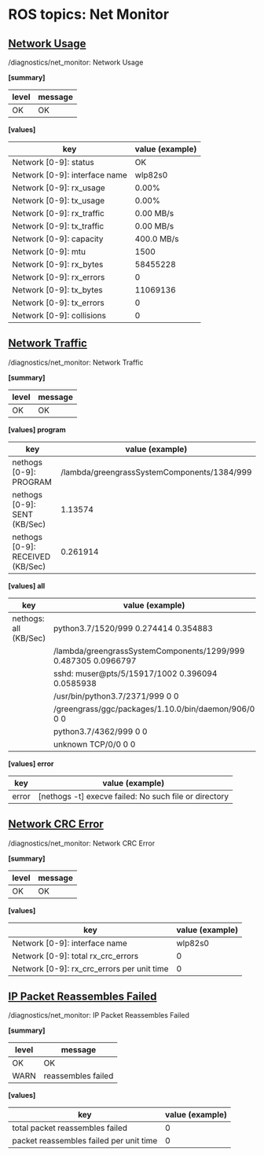 # ROS topics: Net Monitor

## <u>Network Usage</u>

/diagnostics/net_monitor: Network Usage

<b>[summary]</b>

| level | message |
| ----- | ------- |
| OK    | OK      |

<b>[values]</b>

| key                           | value (example) |
| ----------------------------- | --------------- |
| Network [0-9]: status         | OK              |
| Network [0-9]: interface name | wlp82s0         |
| Network [0-9]: rx_usage       | 0.00%           |
| Network [0-9]: tx_usage       | 0.00%           |
| Network [0-9]: rx_traffic     | 0.00 MB/s       |
| Network [0-9]: tx_traffic     | 0.00 MB/s       |
| Network [0-9]: capacity       | 400.0 MB/s      |
| Network [0-9]: mtu            | 1500            |
| Network [0-9]: rx_bytes       | 58455228        |
| Network [0-9]: rx_errors      | 0               |
| Network [0-9]: tx_bytes       | 11069136        |
| Network [0-9]: tx_errors      | 0               |
| Network [0-9]: collisions     | 0               |

## <u>Network Traffic</u>

/diagnostics/net_monitor: Network Traffic

<b>[summary]</b>

| level | message |
| ----- | ------- |
| OK    | OK      |

<b>[values] program</b>

| key                              | value (example)                             |
| -------------------------------- | ------------------------------------------- |
| nethogs [0-9]: PROGRAM           | /lambda/greengrassSystemComponents/1384/999 |
| nethogs [0-9]: SENT (KB/Sec)     | 1.13574                                     |
| nethogs [0-9]: RECEIVED (KB/Sec) | 0.261914                                    |

<b>[values] all</b>

| key                   | value (example)                                                |
| --------------------- | -------------------------------------------------------------- |
| nethogs: all (KB/Sec) | python3.7/1520/999 0.274414 0.354883                           |
|                       | /lambda/greengrassSystemComponents/1299/999 0.487305 0.0966797 |
|                       | sshd: muser@pts/5/15917/1002 0.396094 0.0585938                |
|                       | /usr/bin/python3.7/2371/999 0 0                                |
|                       | /greengrass/ggc/packages/1.10.0/bin/daemon/906/0 0 0           |
|                       | python3.7/4362/999 0 0                                         |
|                       | unknown TCP/0/0 0 0                                            |

<b>[values] error</b>

| key   | value (example)                                       |
| ----- | ----------------------------------------------------- |
| error | [nethogs -t] execve failed: No such file or directory |

## <u>Network CRC Error</u>

/diagnostics/net_monitor: Network CRC Error

<b>[summary]</b>

| level | message |
| ----- | ------- |
| OK    | OK      |

<b>[values]</b>

| key                                        | value (example) |
| ------------------------------------------ | --------------- |
| Network [0-9]: interface name              | wlp82s0         |
| Network [0-9]: total rx_crc_errors         | 0               |
| Network [0-9]: rx_crc_errors per unit time | 0               |

## <u>IP Packet Reassembles Failed</u>

/diagnostics/net_monitor: IP Packet Reassembles Failed

<b>[summary]</b>

| level | message            |
| ----- | ------------------ |
| OK    | OK                 |
| WARN  | reassembles failed |

<b>[values]</b>

| key                                     | value (example) |
| --------------------------------------- | --------------- |
| total packet reassembles failed         | 0               |
| packet reassembles failed per unit time | 0               |

